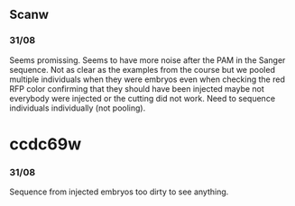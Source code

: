 ## Scanw

### 31/08

Seems promissing. Seems to have more noise after the PAM in the Sanger sequence. Not as clear as the examples from the course but we pooled multiple individuals when they were embryos even when checking the red RFP color confirming that they should have been injected maybe not everybody were injected or the cutting did not work. Need to sequence individuals individually (not pooling).

# ccdc69w

### 31/08

Sequence from injected embryos too dirty to see anything. 
